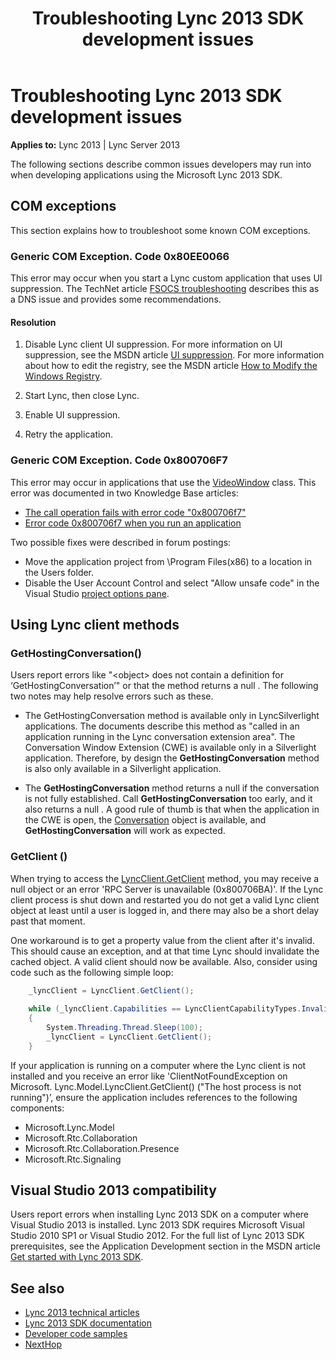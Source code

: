 ﻿---
title: Troubleshooting Lync 2013 SDK development issues
TOCTitle: Troubleshooting Lync 2013 SDK development issues
ms:assetid: e6718d84-5efe-4e36-932e-110b223be625
ms:mtpsurl: https://msdn.microsoft.com/library/Dn609830(v=office.15)
ms:contentKeyID: 61218832
ms.date: 07/25/2014
mtps_version: v=office.15
---

# Troubleshooting Lync 2013 SDK development issues

**Applies to:** Lync 2013 | Lync Server 2013

The following sections describe common issues developers may run into when developing applications using the Microsoft Lync 2013 SDK.

## COM exceptions

This section explains how to troubleshoot some known COM exceptions.

### Generic COM Exception. Code 0x80EE0066

This error may occur when you start a Lync custom application that uses UI suppression. The TechNet article [FSOCS troubleshooting](http://technet.microsoft.com/library/cc676984.aspx) describes this as a DNS issue and provides some recommendations.

#### Resolution

1.  Disable Lync client UI suppression. For more information on UI suppression, see the MSDN article [UI suppression](../desktop/ui-suppression.md). For more information about how to edit the registry, see the MSDN article [How to Modify the Windows Registry](http://support.microsoft.com/kb/136393).

2.  Start Lync, then close Lync.

3.  Enable UI suppression.

4.  Retry the application.

### Generic COM Exception. Code 0x800706F7

This error may occur in applications that use the [VideoWindow](https://msdn.microsoft.com/library/office/microsoft.lync.model.conversation.audiovideo.videowindow_di_3_uc_ocs14mreflyncclnt.aspx) class. This error was documented in two Knowledge Base articles:

- [The call operation fails with error code "0x800706f7"](http://support.microsoft.com/kb/2457836)
- [Error code 0x800706f7 when you run an application](http://support.microsoft.com/kb/2868239/nl)

Two possible fixes were described in forum postings:

- Move the application project from \\Program Files(x86) to a location in the Users folder.
- Disable the User Account Control‎ and select "Allow unsafe code" in the Visual Studio [project options pane](http://msdn.microsoft.com/library/kb4wyys2.aspx).

## Using Lync client methods

### GetHostingConversation()

Users report errors like "\<object\> does not contain a definition for ‘GetHostingConversation’" or that the method returns a null . The following two notes may help resolve errors such as these.

- The GetHostingConversation method is available only in LyncSilverlight applications. The documents describe this method as "called in an application running in the Lync conversation extension area". The Conversation Window Extension (CWE) is available only in a Silverlight application. Therefore, by design the **GetHostingConversation** method is also only available in a Silverlight application.

- The **GetHostingConversation** method returns a null if the conversation is not fully established. Call **GetHostingConversation** too early, and it also returns a null . A good rule of thumb is that when the application in the CWE is open, the [Conversation](chttps://msdn.microsoft.com/library/office/microsoft.lync.model.conversation.conversation_di_3_uc_ocs14mreflyncctrsl.aspx) object is available, and **GetHostingConversation** will work as expected.

### GetClient ()

When trying to access the [LyncClient.GetClient](https://msdn.microsoft.com/library/office/microsoft.lync.model.lyncclient.getclient_di_3_uc_ocs14mreflyncctrsl.aspx) method, you may receive a null object or an error 'RPC Server is unavailable (0x800706BA)'. If the Lync client process is shut down and restarted you do not get a valid Lync client object at least until a user is logged in, and there may also be a short delay past that moment.

One workaround is to get a property value from the client after it's invalid. This should cause an exception, and at that time Lync should invalidate the cached object. A valid client should now be available. Also, consider using code such as the following simple loop:

```csharp
    _lyncClient = LyncClient.GetClient();
                       
    while (_lyncClient.Capabilities == LyncClientCapabilityTypes.Invalid)
    {
        System.Threading.Thread.Sleep(100);
        _lyncClient = LyncClient.GetClient();
    }
```

If your application is running on a computer where the Lync client is not installed and you receive an error like 'ClientNotFoundException on Microsoft. Lync.Model.LyncClient.GetClient() ("The host process is not running")’, ensure the application includes references to the following components:

- Microsoft.Lync.Model
- Microsoft.Rtc.Collaboration
- Microsoft.Rtc.Collaboration.Presence
- Microsoft.Rtc.Signaling

## Visual Studio 2013 compatibility

Users report errors when installing Lync 2013 SDK on a computer where Visual Studio 2013 is installed. Lync 2013 SDK requires Microsoft Visual Studio 2010 SP1 or Visual Studio 2012. For the full list of Lync 2013 SDK prerequisites, see the Application Development section in the MSDN article [Get started with Lync 2013 SDK](../desktop/get-started-with-lync-2013-sdk.md).

## See also

- [Lync 2013 technical articles](lync-2013-technical-articles.md)
- [Lync 2013 SDK documentation](../desktop/lync-2013-sdk-documentation.md)
- [Developer code samples](http://code.msdn.microsoft.com/)
- [NextHop](http://blogs.technet.com/b/nexthop/)

